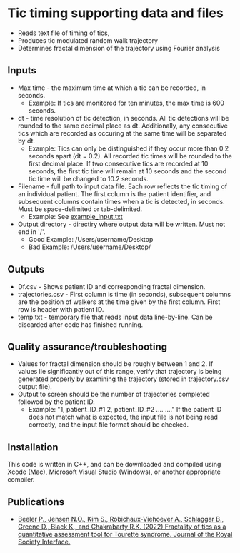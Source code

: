 # Tic timing supporting data and files

  * Reads text file of timing of tics, 
  * Produces tic modulated random walk trajectory
  * Determines fractal dimension of the trajectory using Fourier analysis

## Inputs

  * Max time - the maximum time at which a tic can be recorded, in seconds. 
   	 * Example: If tics are monitored for ten minutes, the max time is 600 seconds.
  * dt - time resolution of tic detection, in seconds. All tic detections will be rounded to the same decimal place as dt. Additionally, any consecutive tics which are recorded as occuring at the same time will be separated by dt.
  	 *  Example: Tics can only be distinguished if they occur more than 0.2 seconds apart (dt = 0.2). All recorded tic times will be rounded to the first decimal place. If two consecutive tics are recorded at 10 seconds, the first tic time will remain at 10 seconds and the second tic time will be changed to 10.2 seconds. 
  *  Filename - full path to input data file. Each row reflects the tic timing of an individual patient. The first column is the patient identifier, and subsequent columns contain times when a tic is detected, in seconds. Must be space-delimited or tab-delimited.
  	 *  Example: See [example_input.txt](https://github.com/beelerpayton/tic_timing_supporting_data_and_files/blob/main/example_input.txt)
  *  Output directory - directiry where output data will be written. Must not end in '/'.
  	 *  Good Example: /Users/username/Desktop
  	 *  Bad Example: /Users/username/Desktop/

## Outputs

  * Df.csv - Shows patient ID and corresponding fractal dimension.
  * trajectories.csv - First column is time (in seconds), subsequent columns are the position of walkers at the time given by the first column. First row is header with patient ID.
  * temp.txt - temporary file that reads input data line-by-line. Can be discarded after code has finished running.

## Quality assurance/troubleshooting

  * Values for fractal dimension should be roughly between 1 and 2. If values lie significantly out of this range, verify that trajectory is being generated properly by examining the trajectory (stored in trajectory.csv output file).
  * Output to screen should be the number of trajectories completed followed by the patient ID.
   	 * Example: "1, patient_ID_#1
   	             2, patient_ID_#2
                 ....
                 ...."
    If the patient ID does not match what is expected, the input file is not being read correctly, and the input file format should be checked. 

## Installation

This code is written in C++, and can be downloaded and compiled using Xcode (Mac), Microsoft Visual Studio (Windows), or another appropriate compiler.

## Publications

  * [Beeler P., Jensen N.O., Kim S., Robichaux-Viehoever A., Schlaggar B., Greene D., Black K., and Chakrabarty R.K. (2022) Fractality of tics as a quantitative assessment tool for Tourette syndrome. Journal of the Royal Society Interface.](https://doi.org/10.1098/rsif.2021.0742)
